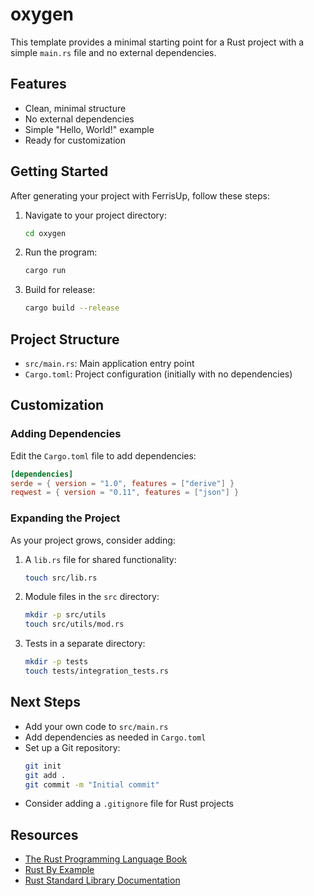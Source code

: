# oxygen

This template provides a minimal starting point for a Rust project with a simple `main.rs` file and no external dependencies.

## Features

- Clean, minimal structure
- No external dependencies
- Simple "Hello, World!" example
- Ready for customization

## Getting Started

After generating your project with FerrisUp, follow these steps:

1. Navigate to your project directory:
   ```bash
   cd oxygen
   ```

2. Run the program:
   ```bash
   cargo run
   ```

3. Build for release:
   ```bash
   cargo build --release
   ```

## Project Structure

- `src/main.rs`: Main application entry point
- `Cargo.toml`: Project configuration (initially with no dependencies)

## Customization

### Adding Dependencies

Edit the `Cargo.toml` file to add dependencies:

```toml
[dependencies]
serde = { version = "1.0", features = ["derive"] }
reqwest = { version = "0.11", features = ["json"] }
```

### Expanding the Project

As your project grows, consider adding:

1. A `lib.rs` file for shared functionality:
   ```bash
   touch src/lib.rs
   ```

2. Module files in the `src` directory:
   ```bash
   mkdir -p src/utils
   touch src/utils/mod.rs
   ```

3. Tests in a separate directory:
   ```bash
   mkdir -p tests
   touch tests/integration_tests.rs
   ```

## Next Steps

- Add your own code to `src/main.rs`
- Add dependencies as needed in `Cargo.toml`
- Set up a Git repository:
  ```bash
  git init
  git add .
  git commit -m "Initial commit"
  ```
- Consider adding a `.gitignore` file for Rust projects

## Resources

- [The Rust Programming Language Book](https://doc.rust-lang.org/book/)
- [Rust By Example](https://doc.rust-lang.org/rust-by-example/)
- [Rust Standard Library Documentation](https://doc.rust-lang.org/std/)
